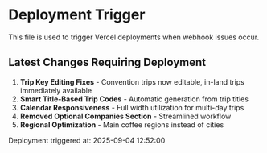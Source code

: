 # Deployment Trigger

This file is used to trigger Vercel deployments when webhook issues occur.

## Latest Changes Requiring Deployment

1. **Trip Key Editing Fixes** - Convention trips now editable, in-land trips immediately available
2. **Smart Title-Based Trip Codes** - Automatic generation from trip titles 
3. **Calendar Responsiveness** - Full width utilization for multi-day trips
4. **Removed Optional Companies Section** - Streamlined workflow
5. **Regional Optimization** - Main coffee regions instead of cities

Deployment triggered at: 2025-09-04 12:52:00